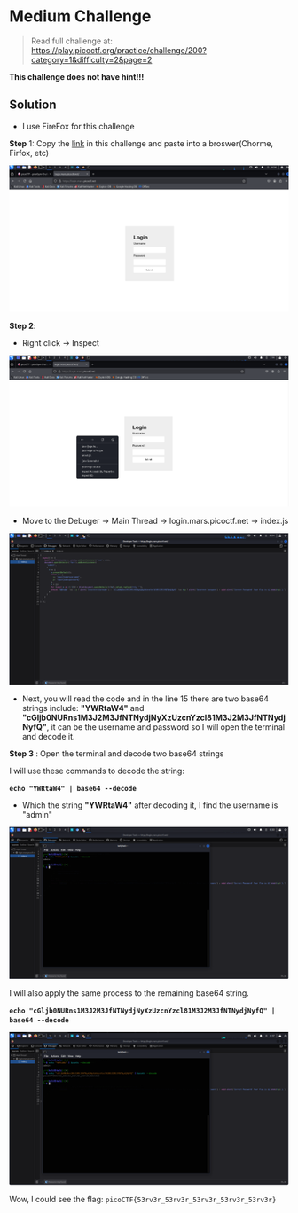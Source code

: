 # Medium Challenge

> Read full challenge at: https://play.picoctf.org/practice/challenge/200?category=1&difficulty=2&page=2

**This challenge does not have hint!!!**

## Solution

- I use FireFox for this challenge

**Step** 1: Copy the [link](https://login.mars.picoctf.net/) in this challenge and paste into a broswer(Chorme, Firfox, etc)


![Picture of Step 1](Image0.png)

**Step 2**: 

- Right click -> Inspect

![Picture of Step 2.1](image.png)

- Move to the Debuger -> Main Thread -> login.mars.picoctf.net -> index.js

![Picture of Step 2.2](Image2.png)

- Next, you will read the code and in the line 15 there are two base64 strings include: **"YWRtaW4"** and **"cGljb0NURns1M3J2M3JfNTNydjNyXzUzcnYzcl81M3J2M3JfNTNydjNyfQ"**, it can be the username and password so I will open the terminal and decode it.

**Step 3** : Open the terminal and decode two base64 strings

I will use these commands to decode the string:

**`echo "YWRtaW4" | base64 --decode`**

- Which the string **"YWRtaW4"** after decoding it, I find the username is "admin"

![Picture of Step 3.1](Image3.png)

I will also apply the same process to the remaining base64 string.

**`echo "cGljb0NURns1M3J2M3JfNTNydjNyXzUzcnYzcl81M3J2M3JfNTNydjNyfQ" | base64 --decode`**

![Picture of Step 3.2](Image4.png)

Wow, I could see the flag: `picoCTF{53rv3r_53rv3r_53rv3r_53rv3r_53rv3r}`

